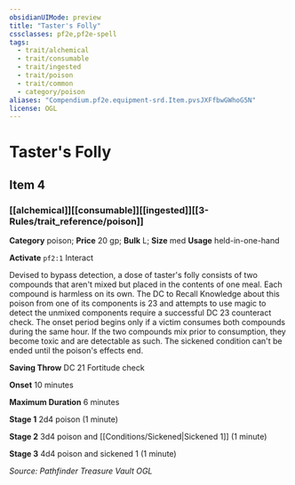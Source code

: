 ```yaml
---
obsidianUIMode: preview
title: "Taster's Folly"
cssclasses: pf2e,pf2e-spell
tags:
  - trait/alchemical
  - trait/consumable
  - trait/ingested
  - trait/poison
  - trait/common
  - category/poison
aliases: "Compendium.pf2e.equipment-srd.Item.pvsJXFfbwGWhoG5N"
license: OGL
---
```

# Taster's Folly
## Item 4
### [[alchemical]][[consumable]][[ingested]][[3-Rules/trait_reference/poison]]

**Category** poison; 
**Price** 20 gp; 
**Bulk** L; **Size** med
**Usage** held-in-one-hand

**Activate** `pf2:1` Interact

Devised to bypass detection, a dose of taster's folly consists of two compounds that aren't mixed but placed in the contents of one meal. Each compound is harmless on its own. The DC to Recall Knowledge about this poison from one of its components is 23 and attempts to use magic to detect the unmixed components require a successful DC 23 counteract check. The onset period begins only if a victim consumes both compounds during the same hour. If the two compounds mix prior to consumption, they become toxic and are detectable as such. The sickened condition can't be ended until the poison's effects end.

**Saving Throw** DC 21 Fortitude check

**Onset** 10 minutes

**Maximum Duration** 6 minutes

**Stage 1** 2d4 poison (1 minute)

**Stage 2** 3d4 poison and [[Conditions/Sickened|Sickened 1]] (1 minute)

**Stage 3** 4d4 poison and sickened 1 (1 minute)

*Source: Pathfinder Treasure Vault*
*OGL*